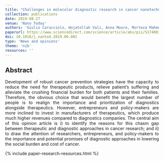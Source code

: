 ```yaml
---
title: "Challenges in molecular diagnostic research in cancer nanotechnology"
collection: publications
date: 2019-08-27
venue: 'Nano Today'
authors: 'Giulio Caracciolo, Hojatollah Vali, Anna Moore, Morteza Mahmoudi'
paperurl: https://www.sciencedirect.com/science/article/abs/pii/S1748013219301501
doi: 10.1016/j.nantod.2019.06.001
type: 'News and opinions'
theme: 'nib'
resources: ''
---
```


<h2> Abstract </h2>
<p align= "justify">
Development of robust cancer prevention strategies have the capacity to reduce the need for therapeutic products, relieve patient’s suffering and alleviate the crushing financial burden for both patients and their families. Therefore, the obvious choice that would benefit the largest number of people is to realign the importance and prioritization of diagnostics alongside therapeutics. However, entrepreneurs and policy-makers are more inclined to invest in manufacturers of therapeutics, which produce much higher revenues compared to diagnostics companies. The central aim of this opinion article is i) to identify the reasons for this chasm gap between therapeutic and diagnostic approaches in cancer research; and ii) to draw the attention of researchers, entrepreneurs, and policy-makers to the importance and potential promises of diagnostic approaches in lowering the social burden and cost of cancer.

{% include paper-research-resources.html %}
